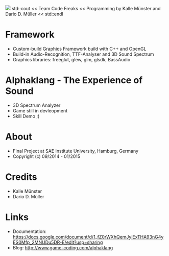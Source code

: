 ![](http://www.game-coding.com/media/alphaklang_teaser.jpg)
std::cout << Team Code Freaks << Programming by Kalle Münster and Dario D. Müller << std::endl

Framework
==============

* Custom-build Graphics Framework build with C++ and OpenGL
* Build-in Audio-Recognition, TTF-Analyser and 3D Sound Spectrum
* Graphics libraries: freeglut, glew, glm, glsdk, BassAudio

Alphaklang - The Experience of Sound
==============

  * 3D Spectrum Analyzer
  * Game still in devleopment
  * Skill Demo ;)

About
============

* Final Project at SAE Institute University, Hamburg, Germany
* Copyright (c) 09/2014 - 01/2015

Credits
============

* Kalle Münster
* Dario D. Müller

Links
============

  * Documentation: https://docs.google.com/document/d/1_fZ0rWXhQemJyiExTHA93nG4yES0Mfp_2MNUDu5DR-E/edit?usp=sharing
  * Blog: http://www.game-coding.com/alphaklang
